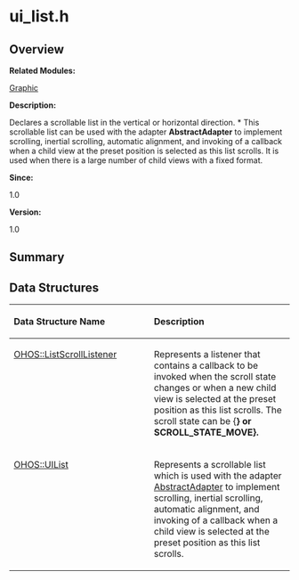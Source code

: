 # ui\_list.h<a name="EN-US_TOPIC_0000001054718111"></a>

## **Overview**<a name="section627165139084833"></a>

**Related Modules:**

[Graphic](graphic.md)

**Description:**

Declares a scrollable list in the vertical or horizontal direction. \* This scrollable list can be used with the adapter  **AbstractAdapter**  to implement scrolling, inertial scrolling, automatic alignment, and invoking of a callback when a child view at the preset position is selected as this list scrolls. It is used when there is a large number of child views with a fixed format. 

**Since:**

1.0

**Version:**

1.0

## **Summary**<a name="section1422723000084833"></a>

## Data Structures<a name="nested-classes"></a>

<a name="table545929948084833"></a>
<table><thead align="left"><tr id="row1980937572084833"><th class="cellrowborder" valign="top" width="50%" id="mcps1.1.3.1.1"><p id="p102492778084833"><a name="p102492778084833"></a><a name="p102492778084833"></a>Data Structure Name</p>
</th>
<th class="cellrowborder" valign="top" width="50%" id="mcps1.1.3.1.2"><p id="p1758246368084833"><a name="p1758246368084833"></a><a name="p1758246368084833"></a>Description</p>
</th>
</tr>
</thead>
<tbody><tr id="row64296157084833"><td class="cellrowborder" valign="top" width="50%" headers="mcps1.1.3.1.1 "><p id="p1441549582084833"><a name="p1441549582084833"></a><a name="p1441549582084833"></a><a href="ohos-listscrolllistener.md">OHOS::ListScrollListener</a></p>
</td>
<td class="cellrowborder" valign="top" width="50%" headers="mcps1.1.3.1.2 "><p id="p398973746084833"><a name="p398973746084833"></a><a name="p398973746084833"></a>Represents a listener that contains a callback to be invoked when the scroll state changes or when a new child view is selected at the preset position as this list scrolls. The scroll state can be {<strong id="b2027087430084833"><a name="b2027087430084833"></a><a name="b2027087430084833"></a>} or SCROLL_STATE_MOVE}. </strong> </p>
</td>
</tr>
<tr id="row1668055051084833"><td class="cellrowborder" valign="top" width="50%" headers="mcps1.1.3.1.1 "><p id="p1589538796084833"><a name="p1589538796084833"></a><a name="p1589538796084833"></a><a href="ohos-uilist.md">OHOS::UIList</a></p>
</td>
<td class="cellrowborder" valign="top" width="50%" headers="mcps1.1.3.1.2 "><p id="p607453230084833"><a name="p607453230084833"></a><a name="p607453230084833"></a>Represents a scrollable list which is used with the adapter <a href="ohos-abstractadapter.md">AbstractAdapter</a> to implement scrolling, inertial scrolling, automatic alignment, and invoking of a callback when a child view is selected at the preset position as this list scrolls. </p>
</td>
</tr>
</tbody>
</table>

